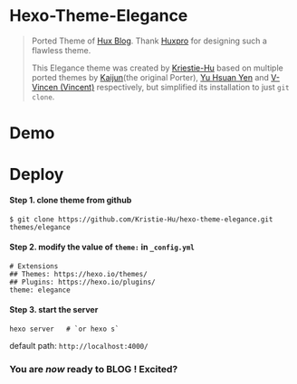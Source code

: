 # Hexo-Theme-Elegance
> Ported Theme of [Hux Blog](http://huangxuan.me/). Thank [Huxpro](https://github.com/Huxpro/huxpro.github.io) for designing such a flawless theme.
> 
> This Elegance theme was created by [Kriestie-Hu](https://github.com/Kristie-Hu) based on multiple ported themes by [Kaijun](https://github.com/Kaijun/hexo-theme-huxblog)(the original Porter), [Yu Hsuan Yen](https://github.com/YenYuHsuan/hexo-theme-beantech) and [V-Vincen (Vincent)](https://github.com/YenYuHsuan/hexo-theme-beantech) respectively, but simplified its installation to just `git clone`.
> 

# Demo

# Deploy
#### Step 1. clone theme from github
```
$ git clone https://github.com/Kristie-Hu/hexo-theme-elegance.git themes/elegance
```
#### Step 2. modify the value of `theme:` in `_config.yml`
```
# Extensions
## Themes: https://hexo.io/themes/
## Plugins: https://hexo.io/plugins/
theme: elegance
```
#### Step 3. start the server
```
hexo server   # `or hexo s`
```
default path: `http://localhost:4000/`

### You are _now_ ready to **BLOG** ! Excited?
